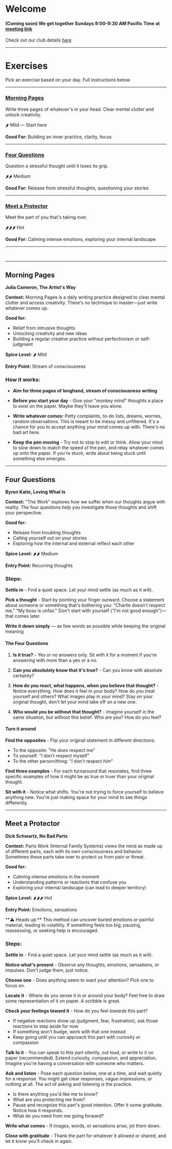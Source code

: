 <!-- ---
title: Exercises
layout: page
--- -->

# Welcome

#### (Coming soon) We get together Sundays 9:00-9:30 AM Pacific Time at [meeting link](https://meet.google.com/example)

Check out our club details [here](/about)

---

# Exercises

Pick an exercise based on your day. Full instructions below.

---

### [Morning Pages](#morning-pages-full)

Write three pages of whatever's in your head. Clear mental clutter and unlock creativity.

🌶️ Mild — Start here

**Good For:** Building an inner practice, clarity, focus 

---

### [Four Questions](#four-questions-full)

Question a stressful thought until it loses its grip.

🌶️🌶️ Medium

**Good For:** Release from stressful thoughts, questioning your stories  

---

### [Meet a Protector](#meet-a-protector-full)

Meet the part of you that's taking over.

🌶️🌶️🌶️ Hot

**Good For:** Calming intense emotions, exploring your internal landscape  

---

<br />

---

## <a id="morning-pages-full"></a> Morning Pages
**Julia Cameron, The Artist's Way**

**Context:** Morning Pages is a daily writing practice designed to clear mental clutter and access creativity. There's no technique to master—just write whatever comes up.

**Good for:**
- Relief from intrusive thoughts
- Unlocking creativity and new ideas
- Building a regular creative practice without perfectionism or self-judgment

**Spice Level:** 🌶️ Mild

**Entry Point:** Stream of consciousness

<div class="how-it-works" markdown="1"> 

### How it works:

- **Aim for three pages of longhand, stream of consciousness writing**

- **Before you start your day** - Give your "monkey mind" thoughts a place to exist on the paper. Maybe they'll leave you alone.

- **Write whatever comes:** Petty complaints, to-do lists, dreams, worries, random observations. This is meant to be messy and unfiltered. It's a chance for you to accept anything your mind comes up with. There's no bad art here.

- **Keep the pen moving** - Try not to stop to edit or think. Allow your mind to slow down to match the speed of the pen, and relay whatever comes up onto the paper. If you're stuck, write about being stuck until something else emerges.

</div> 

---

## <a id="four-questions-full"></a> Four Questions
**Byron Katie, Loving What Is**

**Context:** "The Work" explores how we suffer when our thoughts argue with reality. The four questions help you investigate those thoughts and shift your perspective.

**Good for:**
- Release from troubling thoughts
- Calling yourself out on your stories
- Exploring how the internal and external reflect each other

**Spice Level:** 🌶️🌶️ Medium

**Entry Point:** Recurring thoughts

<div class="how-it-works" markdown="1"> 

### Steps:

**Settle in** - Find a quiet space. Let your mind settle (as much as it will).

**Pick a thought** - Start by pointing your finger outward. Choose a statement about someone or something that's bothering you: "Charlie doesn't respect me,"  "My boss is unfair." Don't start with yourself ("I'm not good enough")—that comes later.

**Write it down simply** — as few words as possible while keeping the original meaning

#### The Four Questions
1. **Is it true?** - Yes or no answers only. Sit with it for a moment if you're answering with more than a yes or a no.

1. **Can you absolutely know that it's true?** - Can you know with absolute certainty?

1. **How do you react, what happens, when you believe that thought?** - Notice everything. How does it feel in your body? How do you treat yourself and others? What images play in your mind? Stay on your original thought, don't let your mind take off on a new one.

1. **Who would you be without that thought?** - Imagine yourself in the same situation, but without this belief. Who are you? How do you feel?

#### Turn it around

**Find the opposites** - Flip your original statement in different directions:

- To the opposite: "He *does* respect me"
- To yourself: "*I* don't respect myself"
- To the other person/thing: "*I* don't respect *him*"

**Find three examples** - For each turnaround that resonates, find three specific examples of how it might be as true or truer than your original thought.

**Sit with it** - Notice what shifts. You're not trying to force yourself to believe anything new. You're just making space for your mind to see things differently.

</div> 

---

## <a id="meet-a-protector-full"></a> Meet a Protector
**Dick Schwartz, No Bad Parts**

**Context:** Parts Work (Internal Family Systems) views the mind as made up of different parts, each with its own consciousness and behavior. Sometimes these parts take over to protect us from pain or threat.

**Good for:**
- Calming intense emotions in the moment
- Understanding patterns or reactions that confuse you
- Exploring your internal landscape (can lead to deeper territory)

**Spice Level:** 🌶️🌶️🌶️ Hot

**Entry Point:** Emotions, sensations

<div class="how-it-works" markdown="1"> 
**⚠️ Heads up:** This method can uncover buried emotions or painful material, leading to volatility. If something feels too big; pausing, reassessing, or seeking help is encouraged.

### Steps:

**Settle in** - Find a quiet space. Let your mind settle (as much as it will).

**Notice what's present** - Observe any thoughts, emotions, sensations, or impulses. Don't judge them, just notice.

**Choose one** - Does anything seem to want your attention? Pick one to focus on.

**Locate it** - Where do you sense it in or around your body? Feel free to draw some representation of it on paper. A scribble is great.

**Check your feelings toward it** - How do you feel _towards_ this part?
   - If negative reactions show up (judgment, fear, frustration), ask those reactions to step aside for now
   - If something won't budge, work with that one instead
   - Keep going until you can approach this part with curiosity or compassion

**Talk to it** - You can speak to this part silently, out loud, or write to it on paper (recommended). Extend curiosity, compassion, and appreciation. Imagine you're having a conversation with someone who matters.

**Ask and listen** - Pose each question below, one at a time, and wait quietly for a response. You might get clear responses, vague impressions, or nothing at all. The act of asking and listening is the practice.
   - Is there anything you'd like me to know?
   - What are you protecting me from?
   - Pause and recognize this part's good intention. Offer it some gratitude. Notice how it responds.
   - What do you need from me going forward?

**Write what comes** - If images, words, or sensations arise, jot them down.

**Close with gratitude** - Thank the part for whatever it allowed or shared, and let it know you'll check in again.

</div>
